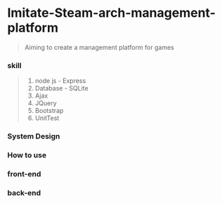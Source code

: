 # Imitate-Steam-arch-management-platform
> Aiming to create a management platform for games

### skill
> 1. node js - Express
> 2. Database - SQLite
> 3. Ajax
> 4. JQuery
> 5. Bootstrap
> 6. UnitTest


### System Design

### How to use

### front-end

### back-end

